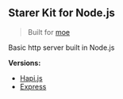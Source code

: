 Starer Kit for Node.js
---

> Built for [moe](https://github.com/northhighland/moe)


Basic http server built in Node.js

**Versions:**
  - [Hapi.js](https://github.com/northhighland/moe-node/tree/hapi)
  - [Express](https://github.com/northhighland/moe-node/tree/express)
